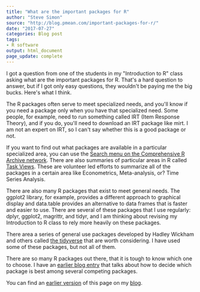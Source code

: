 ```yaml
---
title: "What are the important packages for R"
author: "Steve Simon"
source: "http://blog.pmean.com/important-packages-for-r/"
date: "2017-07-27"
categories: Blog post
tags:
- R software
output: html_document
page_update: complete
---
```


I got a question from one of the students in my "Introduction to R" class asking what are the important packages for R. That's a hard question to answer, but if I got only easy questions, they wouldn't be paying me the big bucks. Here's what I think.

<!---More--->

The R packages often serve to meet specialized needs, and you'll know if you need a package only when you have that specialized need. Some people, for example, need to run something called IRT (Item Response Theory), and if you do, you'll need to download an IRT package like mirt. I am not an expert on IRT, so I can't say whether this is a good package or not.

If you want to find out what packages are available in a particular specialized area, you can use the [Search menu on the Comprehensive R Archive network][cran1]. There are also summaries of particular areas in R called [Task Views][cran2]. These are volunteer led efforts to summarize all of the packages in a certain area like Econometrics, Meta-analysis, or? Time Series Analysis.

There are also many R packages that exist to meet general needs. The ggplot2 library, for example, provides a different approach to graphical display and data.table provides an alternative to data frames that is faster and easier to use. There are several of these packages that I use regularly: dplyr, ggplot2, magrittr, and tidyr, and I am thinking about revising my Introduction to R class to rely more heavily on these packages.

There area a series of general use packages developed by Hadley Wickham and others called [the tidyverse][tidy1] that are worth considering. I have used some of these packages, but not all of them.

There are so many R packages out there, that it is tough to know which one to choose. I have an [earlier blog entry][sim3] that talks about how to decide which package is best among several competing packages.

You can find an [earlier version][sim1] of this page on my [blog][sim2].

[sim1]: http://blog.pmean.com/important-packages-for-r/
[sim2]: http://blog.pmean.com

[sim3]: http://new.pmean.com/which-r-package/index.html

[cran1]: https://cran.r-project.org/search.html
[cran2]: https://cran.r-project.org/web/views/

[tidy1]: http://tidyverse.org/
